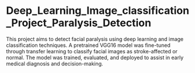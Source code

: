 # Deep_Learning_Image_classification_Project_Paralysis_Detection
This project aims to detect facial paralysis using deep learning and image classification techniques. A pretrained VGG16 model was fine-tuned through transfer learning to classify facial images as stroke-affected or normal. The model was trained, evaluated, and deployed to assist in early medical diagnosis and decision-making.

